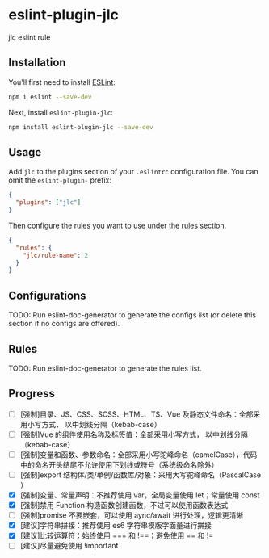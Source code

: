# eslint-plugin-jlc

jlc eslint rule

## Installation

You'll first need to install [ESLint](https://eslint.org/):

```sh
npm i eslint --save-dev
```

Next, install `eslint-plugin-jlc`:

```sh
npm install eslint-plugin-jlc --save-dev
```

## Usage

Add `jlc` to the plugins section of your `.eslintrc` configuration file. You can omit the `eslint-plugin-` prefix:

```json
{
  "plugins": ["jlc"]
}
```

Then configure the rules you want to use under the rules section.

```json
{
  "rules": {
    "jlc/rule-name": 2
  }
}
```

## Configurations

<!-- begin auto-generated configs list -->

TODO: Run eslint-doc-generator to generate the configs list (or delete this section if no configs are offered).

<!-- end auto-generated configs list -->

## Rules

<!-- begin auto-generated rules list -->

TODO: Run eslint-doc-generator to generate the rules list.

<!-- end auto-generated rules list -->

## Progress

- [ ] [强制]目录、JS、CSS、SCSS、HTML、TS、Vue 及静态文件命名：全部采用小写方式， 以中划线分隔（kebab-case）
- [ ] [强制]Vue 的组件使用名称及标签值：全部采用小写方式， 以中划线分隔（kebab-case）
- [ ] [强制]变量和函数、参数命名：全部采用小写驼峰命名（camelCase），代码中的命名开头结尾不允许使用下划线或符号（系统级命名除外）
- [ ] [强制]export 结构体/类/单例/函数库/对象：采用大写驼峰命名（PascalCase ）
- [x] [强制]变量、常量声明：不推荐使用 var，全局变量使用 let；常量使用 const
- [x] [强制]禁用 Function 构造函数创建函数，不过可以使用函数表达式
- [ ] [强制]promise 不要嵌套，可以使用 aync/await 进行处理，逻辑更清晰
- [x] [建议]字符串拼接：推荐使用 es6 字符串模版字面量进行拼接
- [x] [建议]比较运算符：始终使用 === 和 !==；避免使用 == 和 !=
- [ ] [建议]尽量避免使用 !important
